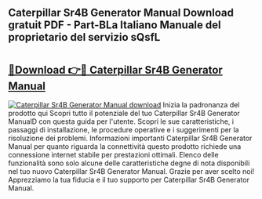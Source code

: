## Caterpillar Sr4B Generator Manual Download gratuit PDF - Part-BLa Italiano Manuale del proprietario del servizio sQsfL

# <h2><a href="http://dfc12mn.blite.top/?on=Caterpillar+Sr4B+Generator+Manual">🔗Download 👉🔴 Caterpillar Sr4B Generator Manual</a></h2>

[![Caterpillar Sr4B Generator Manual download](https://i.imgur.com/lujVjoI.png)](http://dfc12mn.blite.top/?on=Caterpillar+Sr4B+Generator+Manual)
Inizia la padronanza del prodotto qui Scopri tutto il potenziale del tuo Caterpillar Sr4B Generator ManualD con questa guida per l'utente. Scopri le sue caratteristiche, i passaggi di installazione, le procedure operative e i suggerimenti per la risoluzione dei problemi. Informazioni importanti Caterpillar Sr4B Generator Manual per quanto riguarda la connettività questo prodotto richiede una connessione internet stabile per prestazioni ottimali. Elenco delle funzionalità sono solo alcune delle caratteristiche degne di nota disponibili nel tuo nuovo Caterpillar Sr4B Generator Manual. Grazie per aver scelto noi! Apprezziamo la tua fiducia e il tuo supporto per Caterpillar Sr4B Generator Manual.
